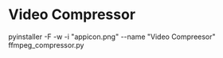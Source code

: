 # Video Compressor

pyinstaller -F -w -i "appicon.png" --name "Video Compreesor" ffmpeg_compressor.py
